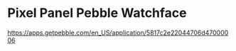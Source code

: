 # Pixel Panel Pebble Watchface

https://apps.getpebble.com/en_US/application/5817c2e22044706d47000006

